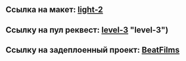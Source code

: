 ## Ссылка на макет: [light-2](https://www.figma.com/file/6FMWkB94wE7KTkcCgUXtnC/light-1?type=design&node-id=891-3857&mode=design&t=2o1n0jVrlmCiWxAF-0 "light-2")

## Ссылку на пул реквест: [level-3](https://github.com/MaxGerasin/movies-explorer-frontend/pull/2) "level-3")

## Ссылку на задеплоенный проект: [BeatFilms](https://beatfilms.maxgerasin.nomoredomainsicu.ru "BeatFilms")
